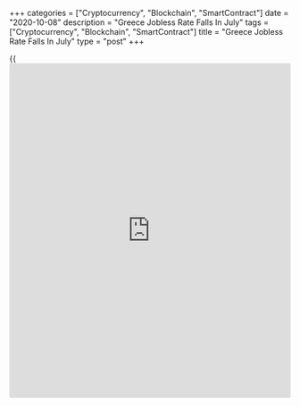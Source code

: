 +++
categories = ["Cryptocurrency", "Blockchain", "SmartContract"]
date = "2020-10-08"
description = "Greece Jobless Rate Falls In July"
tags = ["Cryptocurrency", "Blockchain", "SmartContract"]
title = "Greece Jobless Rate Falls In July"
type = "post"
+++

{{<iframe id="large-banner" src="https://www.bounty.group/#slide=23.0" width="100%" height="600" scrolling="no" style="border: 0px solid rgb(216, 221, 230); border-radius: 3px;">}}

Greece's jobless rate fell in July, figures from the Hellenic
Statistical Authority showed on Thursday.

The jobless rate fell to 16.8 percent in July from 18.0 percent in June.
In the same period last year, the unemployment rate was 17.1 percent.

The latest rise in unemployment was the lowest since April, when it was
15.9 percent.

The number of unemployed decreased by 31,386 persons to 773,641 in July
from 805,027 in the previous year.

The youth unemployment rate, which is applied to the 15-24 age group,
rose to 37.8 percent in July from 34.0 percent in the same month last
year.

The employment decreased by 64,500 to 3.73 million persons in July from
3.84 million a year ago.

For comments and feedback [contact](https://www.playgroundfx.com/contact/): editorial@rtt[news](https://www.letsplayfx.com/blog/forex-news-website/).com

[Economic News][1]

 **What parts of the world are seeing the best (and worst) economic
performances lately? Click[here][2] to check out our [Econ Scorecard][2]
and find out! See up-to-the-moment [ranking](https://www.playgroundfx.com/blog/crypto-exchange-ranking/)s for the best and worst
performers in [GDP][3], [unemployment rate][4], [inflation][5] and much
more.**

   1. www.rtt[news](https://www.letsplayfx.com/blog/forex-news-website/).com/Content/EconomicNews.aspx
   2. www.rtt[news](https://www.letsplayfx.com/blog/forex-news-website/).com/economic-scorecard/world-rank/retail-sales/highest-performance.aspx
   3. www.rtt[news](https://www.letsplayfx.com/blog/forex-news-website/).com/economic-scorecard/world-rank/GDP/highest-performance.aspx
   4. www.rtt[news](https://www.letsplayfx.com/blog/forex-news-website/).com/economic-scorecard/world-rank/unemployment-rate/lowest-performance.aspx
   5. www.rtt[news](https://www.letsplayfx.com/blog/forex-news-website/).com/economic-scorecard/world-rank/CPI/highest-performance.aspx